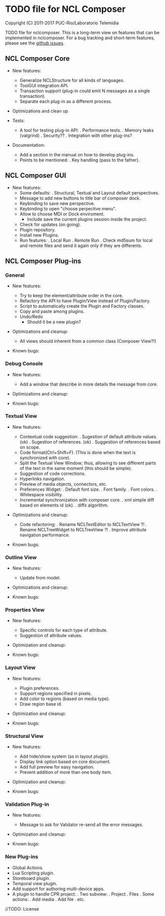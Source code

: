 TODO file for NCL Composer
==========================
Copyright (C) 2011-2017 PUC-Rio/Laboratorio Telemidia

TODO file for nclcomposer.  This is a long-term view on features that can be
implemented in nclcomposer.  For a bug tracking and short-term features, please
see the [github issues](https://github.com/TeleMidia/nclcomposer/issues).

NCL Composer Core
-----------------
  * New features:
    - Generalize NCLStructure for all kinds of languages.
    - ToolGUI integration API.
    - Transaction support (plug-in could emit N messages as a single
      transaction).
    - Separate each plug-in as a different process.

  * Optimizations and clean up

  * Tests:
    - A tool for testing plug-in API:
      . Performance tests.
      . Memory leaks (valgrind)
        . Security??
        . Integration with other plug-ins?

  * Documentation:
    - Add a section in the manual on how to develop plug-ins.
    - Points to be mentioned:
      . Key handling (pass to the father).

NCL Composer GUI
----------------
  * New features:
    - Some defaults:
      . Structural, Textual and Layout default perspectives.
    - Message to add new buttons to title bar of composer dock.
    - Keybinding to save new perspective.
    - Keybinding to open "choose perpective menu".
    - Allow to choose MDI or Dock enviroment.
      - Include save the current plugins session inside the project.
    - Check for updates (on going).
    - Plugin repository.
    - Install new Plugins.
    - Run features:
      . Local Run
      . Remote Run
        . Check md5sum for local and remote files and send it again only if they
          are differents.

NCL Composer Plug-ins
---------------------
### General
  * New features:
    - Try to keep the element/attribute order in the core.
    - Refactory the API to have Plugin/View instead of Plugin/Factory.
    - Script to automatically create the Plugin and Factory classes.
    - Copy and paste among plugins.
    - Undo/Redo
       * Should it be a new plugin?

  * Optimizations and cleanup:
    - All views should inherent from a common class (Composer View?!)

  * Known bugs:

### Debug Console

  * New features:
    - Add a window that describe in more details the message from core.

  * Optimizations and cleanup:

  * Known bugs:

### Textual View

  * New features:
    -  Contextual code suggestion:
      . Sugestion of default attribute values. (ok)
      . Sugestion of references. (ok)
      . Suggestion of references based on scope.
    - Code format(Ctrl+Shift+F). (This is done when the text is synchronized
      with core).
    - Split the Textual View Window; thus, allowing to see different parts of
      the text in the same moment (this should be simple).
    - Suggestion of code corrections.
    - Hyperlinks navigation.
    - Preview of media objects, connectors, etc.
    - Preferences Widget:
      . Default font size.
      . Font family.
      . Font colors.
      . Whitespace visibility.
    - Incremental synchronization with composer core.
      . xml simple diff based on elements id (ok).
      . diffx algorithm.

  * Optimizations and cleanup:
    - Code refactoring:
      . Rename NCLTextEditor to NCLTextView ?!
      . Rename NCLTreeWidget to NCLTreeView ?!
     . Improve attribute navigation performance.

  * Known bugs:

### Outline View

  * New features:
    - Update from model.

  * Optimizations and cleanup:

  * Known bugs:

### Properties View

  * New features:
    - Specific controls for each type of attribute.
    - Suggestion of attribute values.

  * Optimization and cleanup:

  * Known bugs:

### Layout View

  * New features:
    - Plugin preferences.
    - Support regions specified in pixels.
    - Add color to regions (based on media type).
    - Draw region base id.

  * Optimization and cleanup:

  * Known bugs:

### Structural View

  * New features:
    - Add hide/show system (as in layout plugin).
    - Display link option based on core document.
    - Add full preview for easy navigation.
    - Prevent addition of more than one body item.

  * Optimization and cleanup:

  * Known bugs:

### Validation Plug-in

  * New features:
    - Message to ask for Validator re-send all the error messages.

  * Optimization and cleanup:

  * Known bugs:

### New Plug-ins

  * Global Actions.
  * Lua Scripting plugin.
  * Storeboard plugin.
  * Temporal view plugin.
  * Add support for authoring multi-device apps.
  * A plugin to handle CPR project:
    . Two subview:
      . Project
      . Files
    . Some actions:
      . Add media
      . Add file
      . etc.

//TODO: License
